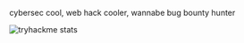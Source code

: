 cybersec cool, web hack cooler, wannabe bug bounty hunter

![tryhackme stats](https://raw.githubusercontent.com/clides/clides/master/assets/thm_propic.png)

